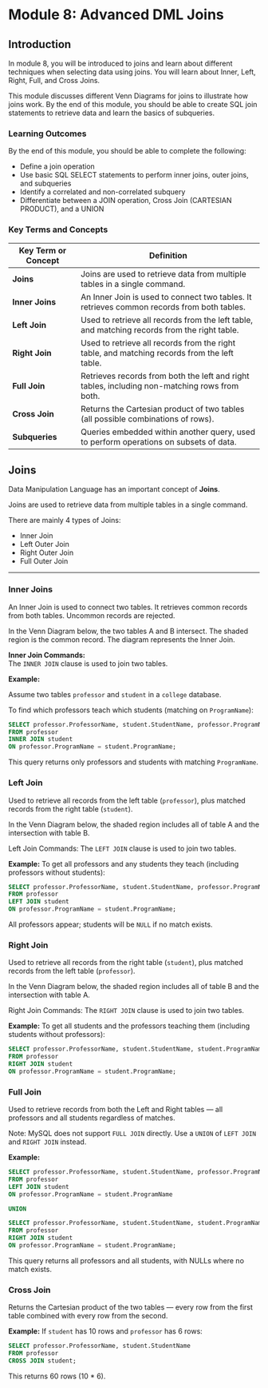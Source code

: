 # Module 8: Advanced DML Joins

## Introduction

In module 8, you will be introduced to joins and learn about different techniques when selecting data using joins. You will learn about Inner, Left, Right, Full, and Cross Joins.

This module discusses different Venn Diagrams for joins to illustrate how joins work. By the end of this module, you should be able to create SQL join statements to retrieve data and learn the basics of subqueries.

### Learning Outcomes

By the end of this module, you should be able to complete the following:

- Define a join operation
- Use basic SQL SELECT statements to perform inner joins, outer joins, and subqueries
- Identify a correlated and non-correlated subquery
- Differentiate between a JOIN operation, Cross Join (CARTESIAN PRODUCT), and a UNION

### Key Terms and Concepts

| Key Term or Concept | Definition                                                                 |
|---------------------|----------------------------------------------------------------------------|
| **Joins**           | Joins are used to retrieve data from multiple tables in a single command.  |
| **Inner Joins**     | An Inner Join is used to connect two tables. It retrieves common records from both tables. |
| **Left Join**       | Used to retrieve all records from the left table, and matching records from the right table. |
| **Right Join**      | Used to retrieve all records from the right table, and matching records from the left table. |
| **Full Join**       | Retrieves records from both the left and right tables, including non-matching rows from both. |
| **Cross Join**      | Returns the Cartesian product of two tables (all possible combinations of rows). |
| **Subqueries**      | Queries embedded within another query, used to perform operations on subsets of data. |

## Joins

Data Manipulation Language has an important concept of **Joins**.

Joins are used to retrieve data from multiple tables in a single command.

There are mainly 4 types of Joins:
- Inner Join
- Left Outer Join
- Right Outer Join
- Full Outer Join

---

### Inner Joins

An Inner Join is used to connect two tables. It retrieves common records from both tables. Uncommon records are rejected.

In the Venn Diagram below, the two tables A and B intersect. The shaded region is the common record. The diagram represents the Inner Join.

**Inner Join Commands:**  
The `INNER JOIN` clause is used to join two tables.

**Example:**

Assume two tables `professor` and `student` in a `college` database.

To find which professors teach which students (matching on `ProgramName`):

```sql
SELECT professor.ProfessorName, student.StudentName, professor.ProgramName
FROM professor
INNER JOIN student
ON professor.ProgramName = student.ProgramName;
```

This query returns only professors and students with matching ``ProgramName``.

### Left Join
Used to retrieve all records from the left table (``professor``), plus matched records from the right table (``student``).

In the Venn Diagram below, the shaded region includes all of table A and the intersection with table B.

Left Join Commands:
The ``LEFT JOIN`` clause is used to join two tables.

**Example:**
To get all professors and any students they teach (including professors without students):

```sql
SELECT professor.ProfessorName, student.StudentName, professor.ProgramName
FROM professor
LEFT JOIN student
ON professor.ProgramName = student.ProgramName;
```

All professors appear; students will be ``NULL`` if no match exists.

### Right Join
Used to retrieve all records from the right table (``student``), plus matched records from the left table (``professor``).

In the Venn Diagram below, the shaded region includes all of table B and the intersection with table A.

Right Join Commands:
The ``RIGHT JOIN`` clause is used to join two tables.

**Example:**
To get all students and the professors teaching them (including students without professors):

```sql
SELECT professor.ProfessorName, student.StudentName, student.ProgramName
FROM professor
RIGHT JOIN student
ON professor.ProgramName = student.ProgramName;
```

### Full Join
Used to retrieve records from both the Left and Right tables — all professors and all students regardless of matches.

Note: MySQL does not support ``FULL JOIN`` directly. Use a ``UNION`` of ``LEFT JOIN`` and ``RIGHT JOIN`` instead.

**Example:**
```sql
SELECT professor.ProfessorName, student.StudentName, professor.ProgramName
FROM professor
LEFT JOIN student
ON professor.ProgramName = student.ProgramName

UNION

SELECT professor.ProfessorName, student.StudentName, student.ProgramName
FROM professor
RIGHT JOIN student
ON professor.ProgramName = student.ProgramName;
```

This query returns all professors and all students, with NULLs where no match exists.

### Cross Join
Returns the Cartesian product of the two tables — every row from the first table combined with every row from the second.

**Example:**
If ``student`` has 10 rows and ``professor`` has 6 rows:

```sql
SELECT professor.ProfessorName, student.StudentName
FROM professor
CROSS JOIN student;
```

This returns 60 rows (10 * 6).


